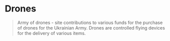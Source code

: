 # Drones
> Army of drones - site contributions to various funds for the purchase of drones for the Ukrainian Army.
> Drones are controlled flying devices for the delivery of various items.
